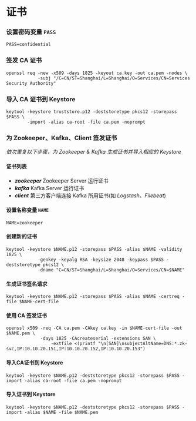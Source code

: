 

# 证书

### 设置密码变量 `PASS`

```shell
PASS=confidential
```



### 签发 CA 证书

```shell
openssl req -new -x509 -days 1825 -keyout ca.key -out ca.pem -nodes \
            -subj "/C=CN/ST=Shanghai/L=Shanghai/O=Services/CN=Services Security Authority"
```



### 导入 CA 证书到 Keystore

```shell
keytool -keystore truststore.p12 -deststoretype pkcs12 -storepass $PASS \
        -import -alias ca-root -file ca.pem -noprompt
```



### 为 Zookeeper、Kafka、Client 签发证书

*依次重复以下步骤，为 Zookeeper & Kafka 生成证书并导入相应的 Keystore*



#### 证书列表

- ***zookeeper***		Zookeeper Server 运行证书
- ***kafka***                Kafka Server 运行证书
- ***client***                第三方客户端连接 Kafka 所用证书(如 *Logstash、Filebeat*)



#### 设置名称变量 `NAME`

```shell
NAME=zookeeper
```



#### 创建新的证书

```shell
keytool -keystore $NAME.p12 -storepass $PASS -alias $NAME -validity 1825 \
		    -genkey -keyalg RSA -keysize 2048 -keypass $PASS -deststoretype pkcs12 \
		    -dname "C=CN/ST=Shanghai/L=Shanghai/O=Services/CN=$NAME"
```



#### 生成证书签名请求

```shell
keytool -keystore $NAME.p12 -storepass $PASS -alias $NAME -certreq -file $NAME-cert-file
```



#### 使用 CA 签发证书

```shell
openssl x509 -req -CA ca.pem -CAkey ca.key -in $NAME-cert-file -out $NAME.pem \
             -days 1825 -CAcreateserial -extensions SAN \
		         -extfile <(printf "\n[SAN]\nsubjectAltName=DNS:*.zk-svc,IP:10.10.20.151,IP:10.10.20.152,IP:10.10.20.153")
```



#### 导入CA证书到 Keystore

```shell
keytool -keystore $NAME.p12 -deststoretype pkcs12 -storepass $PASS -import -alias ca-root -file ca.pem -noprompt
```



#### 导入证书到 Keystore

```shell
keytool -keystore $NAME.p12 -deststoretype pkcs12 -storepass $PASS -import -alias $NAME -file $NAME.pem
```



